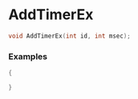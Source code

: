 # AddTimerEx

```cpp - C++
void AddTimerEx(int id, int msec);
```

### Examples
```cpp - C++
{

}
```
